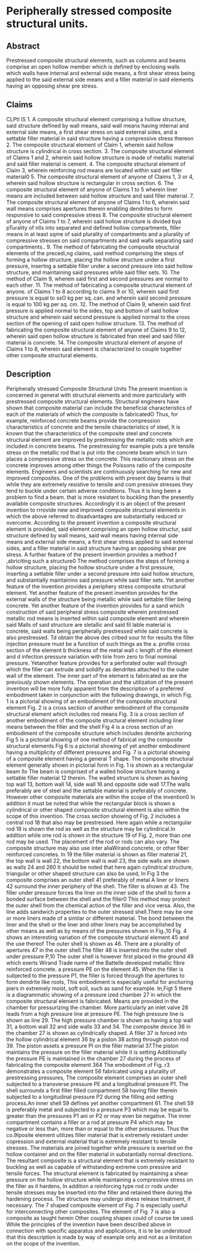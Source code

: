 # Peripherally stressed composite structural units.

## Abstract
Prestressed composite structural elements, such as columns and beams comprise an open hollow member which is defined by enclosing walls which walls have internal and external side means, a first shear stress being applied to the said external side means and a filler material in said elements having an opposing shear pre stress.

## Claims
CLPtI lS 1. A composite structural element comprising a hollow structure, said structure defined by wall means, said wall means having internal and external side means, a first shear stress on said external sides, and a settable filler material in said structure having a compressive stress thereon 2. The composite structural element of Claim 1, wherein said hollow structure is cylindrical in cross section. 3. The composite structural element of Claims 1 and 2, wherein said hollow structure is made of metallic material and said filler material is cement. 4. The composite structural element of Claim 3, wherein reinforcing rod means are located within said set filler material0 5. The composite structural element of anyone of Claims 1, 3 or 4, wherein said hollow structure is rectangular in cross section. 6. The composite structural element of anyone of Claims 1 to 5 wherein liner means are included between said hollow structure and said filler material. 7. The composite structural element of anyone of Claims 1 to 6, wherein said wall means comprises apertures therein enabling dendrites to form responsive to said compressive stress 8. The composite structural element of anyone of Claims 1 to 7, wherein said hollow structure is divided bya pTurality of nlls into separated and defined hollow compartments, filler means in at least sqme of said plurality of compartments and a plurality of compressive stresses on said compartments and said walls separating said compartments.. 9. The method of fabricating the composite structural elements of the precedi,ng claims, said method comprising the steps of forming a hollow structure, placing the hollow structure under a first pressure, insertng a settable filler under a second pressure into said hollow structure, and maintaining said pressures while said filler sets. 10. The method of Claim 9, wherein said first and second pressures are normal to each other. 11. The method of fabricating a composite structural element of anyone. of Claims 1 to 8 according to claims 9 or 10, wherein said first pressure is equal to ssO kg per sq..can. and wherein said second pressure is equal to 100 kg per sq. cm. 12. The method of Claim 9, wherein said first pressure is applied normal to the sides, top and bottom of said hollow structure and wherein said second pressure is applied normal to the cross section of the opening of said open hollow structure. 13. The method of fabricating the composite structural element of anyone of Claims 9 to 12, wherein said open hollow structure is fabricated fran steel and said filler material is concrete. 14. The composite structural element of anyone of Claims 1 to 8, wherein said element is characterized to couple together other composite structural elements.

## Description
Peripherally stressed Composite Structural Units The present invention is concerned in general with structural elements and more particularly with prestressed composite structural elements. Structural engineers have shown that composite material can include the beneficial characteristics of each of the materials of which the composite is fabricatedO Thus, for example, reinforced concrete beams provide the compression characteristics of concrete and the tensile characteristics of steel, It is known that the characteristics of the composite steel and concrete structural element are improved by prestressing the metallic rods which are included in concrete beams. The prestressing for example puts a pre tensile stress on the metallic rod that is put into the concrete beam which in turn places a compressive stress on the concrete. This reactionary stress on the concrete improves among other things the Poissons ratio of the composite elements. Engineers and scientists are continuously searching for new and improved composites. One of the problems with present day beams is that while they are extremely resistive to tensile and com pressive stresses they tend to buckle under certain adverse conditions. Thus it is long been a problem to find a beam. that is more resistant to buckling than the presently available composite structures. Accordingly it is an object of the present invention to rrrovide new and improved composite structural elements in which the above referred to disadvantages are substantially reduced or overcome. According to the present invention a composite structural element is provided, said element comprising an open hollow structur, said structure defined by wall means, said wall means having internal side means and external side means, a first shear stress applied to said external sides, and a filler material in said structure having an opposing shear pre stress. A further feature of the present invention provides a method f ,abriciting such a structure0 The method comprises the steps of forning a hollow structure, placing the hollow structure under a first pressure, inserting a settable filler under a second pressure into said hollow structure, and substantially maintainins said pressure while said filler sets. Yet another feature of the invention provides a periphery stress composite structural element. Yet another feature of the present invention provides for the external walls of the structure being metallic while said settable filler being concrete. Yet another feature of the invention provides for a sand which construction of said peripheral stress composite wherein prestressed metallic rod means is inserted within said composite element and wherein said Malls of said structure are sletallic and said fil lable material is concrete, said walls being peripherally prestressed while said concrete is also prestressed. Td obtain the above des cribed sour ht for results the filler injection pressure must be a function of such things as the a. profile cross section of the element b thickness of the metal wall c length of the element and d infection pressure variation with tirie from zero to final nominal pressure. Yetanother feature provides for a perforated outer wall through which the filler can extrude and solidify as dendrites attached to the outer wall of the element. The inner part of the element is fabricated as are the previously shown elements. The operation and the utilization of the present invention will be more fully apparent from the description of a preferred embodiment taken in conjunction with the following drawings, in which Fig. 1 is a pictorial showing of an embodiment of the composite structural element Fig. 2 is a cross section of another embodiment of the composite structural element which includes rod means Fig. 3 is a cross section of another embodiment of the composite structural element including liner means between the filler and the shell Fig 4 is a cross section of an embodiment of the composite structure which includes dendrite anchoring Fig 5 is a pictorial showing of one method of fabricat ing the composite structural elements Fig 6 is a pictorial showing of yet another embodiment having a multiplicity of different pressures and Fig. 7 is a pictorial showing of a composite element having a general T shape. The composite structural element generally shown in pictorial form in Fig. 1 is shown as a rectangular beam llo The beam is comprised of a walled hollow structure having a settable filler material 12 therein. The walled structure is shown as having top wall 13, bottom wall 14, side wall 16 and opposite side wall 17.The walls preferably are of steel and the settable material is preferably of concrete. However other composite materials are within the scope of the invention0 In addition it must be noted that while the rectangular block is shown a cylindrical or other shaped composite structural element is also within the scope of this invention. The cross section showing of Fig. 2 includes a central rod 18 that also may be prestressed. Here again while a rectangular rod 18 is shown the rod as well as the structure may be cylindrical.In addition while one rod is shown in the structure 19 of Fig. 2, more than one rod may be used. The placement of the rod or rods can also vary. The composite structure may also use inter aliaWirand concrete, or other fiber reinforced concretes. In 19 the filler material is shown as filler material 21, the top wall is wall 22, the bottom wall is wall 23, the side walls are shown as walls 24 and 260 It should be noted that here again cylindrical structure, triangular or other shaped structure can also be used, In Fig 3 the composite comprises an outer shell 41 preferably of metal A liner or liners 42 surround the inner periphery of the shell. The filler is shown at 43. The filler under pressure forces the liner on the inner side of the shell to form a bonded surface between the shell and the filler0 This method may protect the outer shell from the chemical action of the filler and vice versa. Also, the line adds sandwich properties to the outer stressed shell.There may be one or more liners made of a similar or different material. The bond between the liner and the shell or the liner and other liners may be accomplished by other means as well as by means of the pressures shown in Fig.,10 Fig. 4 shows an interesting variation of the composite structural element 45 and the use thereof The outer shell is shown as 46. There are a plurality of apertures 47 in the outer shell.The filler 48 is inserted into the outer shell under pressure P,10 The outer shell is however first placed in the ground 49 which exerts Wirand Trade name of the Battelle developed metallic fibre reinforced concrete. a pressure PE on the element 45. When the filler is subjected to the pressure P1, the filler is forced through the apertures to form dendrite like roots, This embodiment is especially useful for anchoring piers in extremely moist, soft soil, such as sand for example. tn,Figt 5 there is a diagrammatic showing of a pressure ized chamber 27 in which the composite structural elenient is fabricated. Means are provided in the chamber for pressurizing the chamber. More particularly an inlet valve 28 leads from a high pressure line at pressure PE. The high pressure line is shown as line 29. The high pressure chamber is shown as having a top wall 31, a bottom wall 32 and side walls 33 and 34. The composite device 36 in the chamber 27 is shown as cylindrically shaped. A filler 37 is forced into the hollow cylindrical element 36 by a piston 38 acting through piston rod 39. The piston assets a pressure PI on the filler material 37.The piston maintains the pressure on the filler material while it is setting Additionally the pressure PE is maintained in the chamber 27 during the process of fabricating the composite element 364 The embodiment of Fig. r3 demonstrates a composite element 56 fabricated using a plurality of prestressing pressures, The composite element comprises an outer shell subjected to a transverse pressure PE and a longitudinal pressure P1. The shell surrounds a first filler filled compartment 58 having filler therein subjected to a longitudinal pressure P2 during the filling and setting process.An inner shell 59 defines yet another compartment 61. The shell 59 is preferably metal and subjected to a pressure P3 which may be equal to. greater than the pressures P1 ani or P2 or may even be negative. The inner compartment contains a filler or a rod at pressure P4 which may be negative or less than, more than or equal to the other pressures. Thus the co.9lposite element utilizes filler material that is extremely resistant under copression and external material that is extremely resistant to tensile stresses. The materials are joined together while pressure is exerted on the hollow container and on the filler material in substantially normal directions. The resultant composite is a structural element that is extremely resistant to buckling as well as capable of withstanding extreme com pressive and tensile forces. The structural element is fabricated by maintaining a shear pressure on the hollow structure while maintaining a compressive stress on the filler as it hardens, In addition a reinforcing type rod cr rods under tensile stresses may be inserted into the filler and retained there during the hardening process. The structure may undergo stress release treatment, if necessary. The 7 shaped composite element of Fig. 7 is especially useful for interconnecting other composites. The element of Fig. 7 is also a composite as taught herein Other coupling shapes could of course be used. While the principles of the invention have been described above in connection with specific apparatus and applications, it is te be understood that this description is made by way of example only and not as a limitation on the scope of the invention.